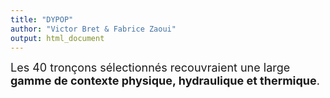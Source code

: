 ```yaml
---
title: "DYPOP"
author: "Victor Bret & Fabrice Zaoui"
output: html_document
---
```




<font size="4">Les 40 tronçons sélectionnés recouvraient une large **gamme de contexte physique, hydraulique et thermique**.</font>

